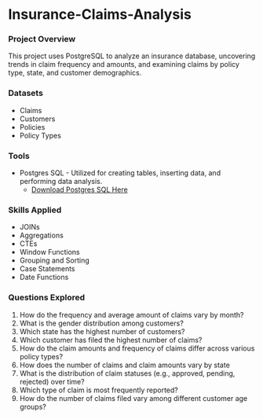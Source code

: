 # Insurance-Claims-Analysis

### Project Overview

This project uses PostgreSQL to analyze an insurance database, uncovering trends in claim frequency and amounts, and examining claims by policy type, state, and customer demographics.

  ### Datasets
  - Claims
  - Customers
  - Policies
  - Policy Types

### Tools
- Postgres SQL - Utilized for creating tables, inserting data, and performing data analysis.
    - [Download Postgres SQL Here](https://www.postgresql.org/download/windows/)
 
### Skills Applied
- JOINs
- Aggregations
- CTEs
- Window Functions
- Grouping and Sorting
- Case Statements
- Date Functions

  
### Questions Explored
1. How do the frequency and average amount of claims vary by month?
2. What is the gender distribution among customers?
3. Which state has the highest number of customers?
4. Which customer has filed the highest number of claims?
5. How do the claim amounts and frequency of claims differ across various policy types?
6. How does the number of claims and claim amounts vary by state
7. What is the distribution of claim statuses (e.g., approved, pending, rejected) over time?
8. Which type of claim is  most frequently reported?
9. How do the number of claims filed vary among different customer age groups?
	
